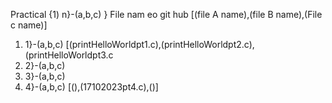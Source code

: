 Practical {1) n}-(a,b,c) }                                          File nam eo git  hub  [(file A name),(file B name),(File c name)]
1) 1}-(a,b,c)                        [(printHelloWorldpt1.c),(printHelloWorldpt2.c),(printHelloWorldpt3.c
2) 2}-(a,b,c)
3) 3}-(a,b,c)
4) 4}-(a,b,c)                [(),(17102023pt4.c),()]
